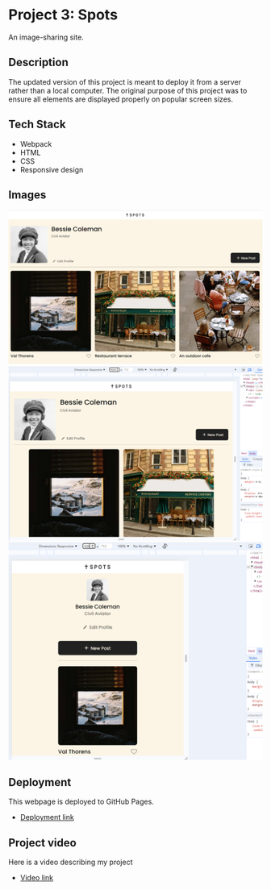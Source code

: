 # Project 3: Spots

An image-sharing site.

## Description

The updated version of this project is meant to deploy it from a server rather than a local computer.
The original purpose of this project was to ensure all elements are displayed properly on popular screen sizes.

## Tech Stack

- Webpack
- HTML
- CSS
- Responsive design

## Images

![Desktop](./images/demo/Spots_desktop.png)
![Tablet](./images/demo/Spots_tablet.png)
![Mobile](./images/demo/Spots_mobile.png)

## Deployment

This webpage is deployed to GitHub Pages.

- [Deployment link ](https://MHVXV.github.io/se_project_spots)

## Project video

Here is a video describing my project

- [Video link ](https://drive.google.com/file/d/13FDmr48qFwMGWR1CMT1BvuuFDDLHC8sD/view?usp=drive_link)
